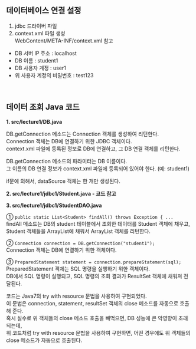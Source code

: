 ## 데이터베이스 연결 설정  
1. jdbc 드라이버 파일  
2. context.xml 파일 생성  
WebContent/META-INF/context.xml 참고
- DB 서버 IP 주소 : localhost  
- DB 이름 : student1  
- DB 사용자 계정 : user1  
- 위 사용자 계정의 비밀번호 : test123  
<br>

## 데이터 조회 Java 코드  
**1. src/lecture1/DB.java**  

DB.getConnection 메소드는 Connection 객체를 생성하여 리턴한다.  
Connection 객체는 DB에 연결하기 위한 JDBC 객체이다.  
context.xml 파일에 등록된 정보로 DB에 연결하고, 그 DB 연결 객체를 리턴한다.  

DB.getConnection 메소드의 파라미터는 DB 이름이다.  
그 이름의 DB 연결 정보가 context.xml 파일에 등록되어 있어야 한다. (예: student1)  

if문에 의해서, dataSource 객체는 한 개만 생성된다.  


**2. src/lecture1/jdbc1/Student.java - 코드 참고**   

**3. src/lecture1/jdbc1/StudentDAO.java**  

① ```public static List<Student> findAll() throws Exception { ...```   
findAll 메소드는 DB의 student 테이블에서 조회한 데이터를 Student 객체에 채우고,  
Student 객체들을 ArrayList에 채워서 ArrayList 객체를 리턴한다.  

② ```Connection connection = DB.getConnection("student1");```  
Connection 객체는 DB에 연결하기 위한 객체이다.  

③ ```PreparedStatement statement = connection.prepareStatement(sql);```   
PreparedStatement 객체는 SQL 명령을 실행하기 위한 객체이다.  
DB에서 SQL 명령이 실행되고, SQL 명령의 조회 결과가 ResultSet 객체에 채워져 전달된다.  

코드는 Java7의 try with resource 문법을 사용하여 구현되었다.  
이 문법은 connection, statement, resultSet 객체의 close 메소드를 자동으로 호출해 준다.  
혹시 실수로 위 객체들의 close 메소드 호출을 빼먹으면, DB 성능에 큰 악영향이 초래되는데,  
위 코드처럼 try with resource 문법을 사용하여 구현하면, 어떤 경우에도 위 객체들의 close 메소드가 자동으로 호출된다.  
